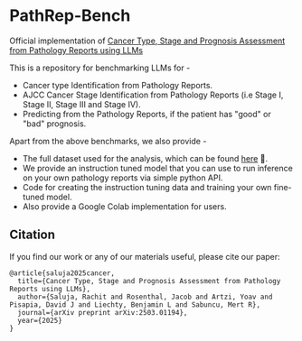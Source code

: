 # PathRep-Bench

Official implementation of [Cancer Type, Stage and Prognosis Assessment from Pathology Reports using LLMs](https://arxiv.org/abs/2503.01194)

This is a repository for benchmarking LLMs for -
- Cancer type Identification from Pathology Reports.
- AJCC Cancer Stage Identification from Pathology Reports (i.e Stage I, Stage II, Stage III and Stage IV). 
- Predicting from the Pathology Reports, if the patient has "good" or "bad" prognosis. 


Apart from the above benchmarks, we also provide -
- The full dataset used for the analysis, which can be found [here](https://huggingface.co/datasets/rosenthal/tcga-path-notes) 🤗.
- We provide an instruction tuned model that you can use to run inference on your own pathology reports via simple python API.
- Code for creating the instruction tuning data and training your own fine-tuned model. 
- Also provide a Google Colab implementation for users. 





## Citation

If you find our work or any of our materials useful, please cite our paper:

```
@article{saluja2025cancer,
  title={Cancer Type, Stage and Prognosis Assessment from Pathology Reports using LLMs},
  author={Saluja, Rachit and Rosenthal, Jacob and Artzi, Yoav and Pisapia, David J and Liechty, Benjamin L and Sabuncu, Mert R},
  journal={arXiv preprint arXiv:2503.01194},
  year={2025}
}
```